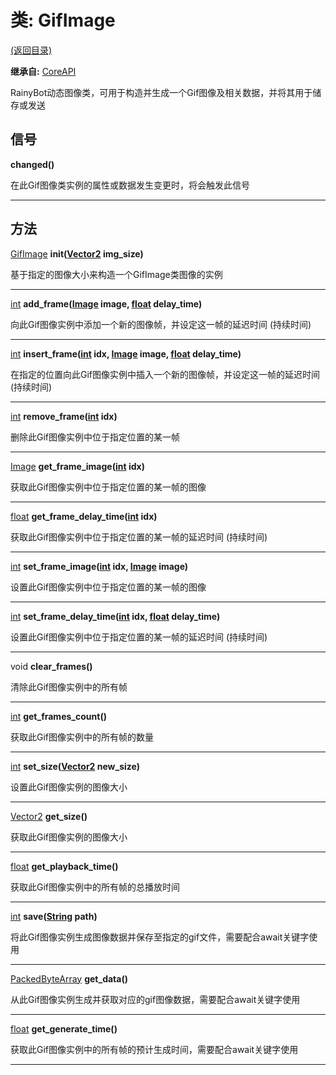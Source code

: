 # 类: GifImage  
[(返回目录)](README.md)  
  
**继承自:** [CoreAPI](CoreAPI.md)  
  
RainyBot动态图像类，可用于构造并生成一个Gif图像及相关数据，并将其用于储存或发送  
  
## 信号 
  
**changed()**  
  
在此Gif图像类实例的属性或数据发生变更时，将会触发此信号  
  
---  
  
## 方法 
  
[GifImage](GifImage.md) **init([Vector2](https://docs.godotengine.org/en/latest/classes/class_vector2.html) img_size)**  
  
基于指定的图像大小来构造一个GifImage类图像的实例  
  
---  
  
[int](https://docs.godotengine.org/en/latest/classes/class_int.html) **add_frame([Image](https://docs.godotengine.org/en/latest/classes/class_image.html) image, [float](https://docs.godotengine.org/en/latest/classes/class_float.html) delay_time)**  
  
向此Gif图像实例中添加一个新的图像帧，并设定这一帧的延迟时间 (持续时间)  
  
---  
  
[int](https://docs.godotengine.org/en/latest/classes/class_int.html) **insert_frame([int](https://docs.godotengine.org/en/latest/classes/class_int.html) idx, [Image](https://docs.godotengine.org/en/latest/classes/class_image.html) image, [float](https://docs.godotengine.org/en/latest/classes/class_float.html) delay_time)**  
  
在指定的位置向此Gif图像实例中插入一个新的图像帧，并设定这一帧的延迟时间 (持续时间)  
  
---  
  
[int](https://docs.godotengine.org/en/latest/classes/class_int.html) **remove_frame([int](https://docs.godotengine.org/en/latest/classes/class_int.html) idx)**  
  
删除此Gif图像实例中位于指定位置的某一帧  
  
---  
  
[Image](https://docs.godotengine.org/en/latest/classes/class_image.html) **get_frame_image([int](https://docs.godotengine.org/en/latest/classes/class_int.html) idx)**  
  
获取此Gif图像实例中位于指定位置的某一帧的图像  
  
---  
  
[float](https://docs.godotengine.org/en/latest/classes/class_float.html) **get_frame_delay_time([int](https://docs.godotengine.org/en/latest/classes/class_int.html) idx)**  
  
获取此Gif图像实例中位于指定位置的某一帧的延迟时间 (持续时间)  
  
---  
  
[int](https://docs.godotengine.org/en/latest/classes/class_int.html) **set_frame_image([int](https://docs.godotengine.org/en/latest/classes/class_int.html) idx, [Image](https://docs.godotengine.org/en/latest/classes/class_image.html) image)**  
  
设置此Gif图像实例中位于指定位置的某一帧的图像  
  
---  
  
[int](https://docs.godotengine.org/en/latest/classes/class_int.html) **set_frame_delay_time([int](https://docs.godotengine.org/en/latest/classes/class_int.html) idx, [float](https://docs.godotengine.org/en/latest/classes/class_float.html) delay_time)**  
  
设置此Gif图像实例中位于指定位置的某一帧的延迟时间 (持续时间)  
  
---  
  
void **clear_frames()**  
  
清除此Gif图像实例中的所有帧  
  
---  
  
[int](https://docs.godotengine.org/en/latest/classes/class_int.html) **get_frames_count()**  
  
获取此Gif图像实例中的所有帧的数量  
  
---  
  
[int](https://docs.godotengine.org/en/latest/classes/class_int.html) **set_size([Vector2](https://docs.godotengine.org/en/latest/classes/class_vector2.html) new_size)**  
  
设置此Gif图像实例的图像大小  
  
---  
  
[Vector2](https://docs.godotengine.org/en/latest/classes/class_vector2.html) **get_size()**  
  
获取此Gif图像实例的图像大小  
  
---  
  
[float](https://docs.godotengine.org/en/latest/classes/class_float.html) **get_playback_time()**  
  
获取此Gif图像实例中的所有帧的总播放时间  
  
---  
  
[int](https://docs.godotengine.org/en/latest/classes/class_int.html) **save([String](https://docs.godotengine.org/en/latest/classes/class_string.html) path)**  
  
将此Gif图像实例生成图像数据并保存至指定的gif文件，需要配合await关键字使用  
  
---  
  
[PackedByteArray](https://docs.godotengine.org/en/latest/classes/class_packedbytearray.html) **get_data()**  
  
从此Gif图像实例生成并获取对应的gif图像数据，需要配合await关键字使用  
  
---  
  
[float](https://docs.godotengine.org/en/latest/classes/class_float.html) **get_generate_time()**  
  
获取此Gif图像实例中的所有帧的预计生成时间，需要配合await关键字使用  
  
---  
  

